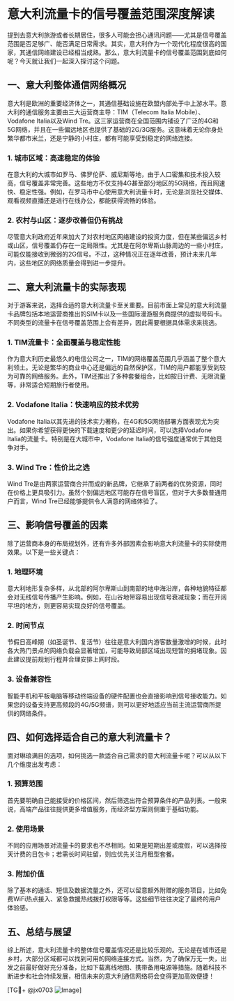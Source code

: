# 意大利流量卡的信号覆盖范围深度解读

提到去意大利旅游或者长期居住，很多人可能会担心通讯问题——尤其是信号覆盖范围是否足够广、能否满足日常需求。其实，意大利作为一个现代化程度很高的国家，其通信网络建设已经相当成熟。那么，意大利流量卡的信号覆盖范围到底如何呢？今天就让我们一起深入探讨这个问题。

## 一、意大利整体通信网络概况

意大利是欧洲的重要经济体之一，其通信基础设施在欧盟内部处于中上游水平。意大利的通信服务主要由三大运营商主导：TIM（Telecom Italia Mobile）、Vodafone Italia以及Wind Tre。这三家运营商在全国范围内铺设了广泛的4G和5G网络，并且在一些偏远地区也提供了基础的2G/3G服务。这意味着无论你身处繁华都市米兰，还是宁静的小村庄，都有可能享受到稳定的网络连接。

### 1. 城市区域：高速稳定的体验
在意大利的大城市如罗马、佛罗伦萨、威尼斯等地，由于人口密集和技术投入较高，信号覆盖非常完善。这些地方不仅支持4G甚至部分地区的5G网络，而且网速快、稳定性强。例如，在罗马市中心使用意大利流量卡时，无论是浏览社交媒体、观看视频直播还是进行在线办公，都能获得流畅的体验。

### 2. 农村与山区：逐步改善但仍有挑战
尽管意大利政府近年来加大了对农村地区网络建设的投资力度，但在某些偏远乡村或山区，信号覆盖仍存在一定局限性。尤其是在阿尔卑斯山脉周边的一些小村庄，可能仅能接收到微弱的2G信号。不过，这种情况正在逐年改善，预计未来几年内，这些地区的网络质量会得到进一步提升。

## 二、意大利流量卡的实际表现

对于游客来说，选择合适的意大利流量卡至关重要。目前市面上常见的意大利流量卡品牌包括本地运营商推出的SIM卡以及一些国际漫游服务商提供的虚拟号码卡。不同类型的流量卡在信号覆盖范围上会有差异，因此需要根据具体需求来挑选。

### 1. TIM流量卡：全面覆盖与稳定性能
作为意大利历史最悠久的电信公司之一，TIM的网络覆盖范围几乎涵盖了整个意大利领土。无论是繁华的商业中心还是偏远的自然保护区，TIM的用户都能享受到较为可靠的网络服务。此外，TIM还推出了多种套餐组合，比如按日计费、无限流量等，非常适合短期旅行者使用。

### 2. Vodafone Italia：快速响应的技术优势
Vodafone Italia以其先进的技术实力著称，在4G和5G网络部署方面表现尤为突出。如果你希望获得更快的下载速度和更少的延迟时间，可以选择Vodafone Italia的流量卡。特别是在大城市中，Vodafone Italia的信号强度通常优于其他竞争对手。

### 3. Wind Tre：性价比之选
Wind Tre是由两家运营商合并而成的新品牌，它继承了前两者的优势资源，同时在价格上更具吸引力。虽然个别偏远地区可能存在信号盲区，但对于大多数普通用户而言，Wind Tre已经能够提供令人满意的网络体验了。

## 三、影响信号覆盖的因素

除了运营商本身的布局规划外，还有许多外部因素会影响意大利流量卡的实际使用效果。以下是一些关键点：

### 1. 地理环境
意大利地形复杂多样，从北部的阿尔卑斯山到南部的地中海沿岸，各种地貌特征都会对无线信号传播产生影响。例如，在山谷地带容易出现信号衰减现象；而在开阔平坦的地方，则更容易实现良好的信号覆盖。

### 2. 时间节点
节假日高峰期（如圣诞节、复活节）往往是意大利国内游客数量激增的时候，此时各大热门景点的网络负载会显著增加，可能导致局部区域出现短暂的拥堵现象。因此建议提前规划行程并合理安排上网时段。

### 3. 设备兼容性
智能手机和平板电脑等移动终端设备的硬件配置也会直接影响到信号接收能力。如果您的设备支持更高频段的4G/5G频谱，则可以更好地适应当前主流运营商所提供的网络条件。

## 四、如何选择适合自己的意大利流量卡？

面对琳琅满目的选项，如何挑选一款适合自己需求的意大利流量卡呢？可以从以下几个维度出发考虑：

### 1. 预算范围
首先要明确自己能接受的价格区间，然后筛选出符合预算条件的产品列表。一般来说，高端产品往往提供更多增值服务，而经济型方案则侧重于基础功能。

### 2. 使用场景
不同的应用场景对流量卡的要求也不尽相同。如果是短期出差或度假，可以选择按天计费的日包卡；若需长时间驻留，则应优先关注月租型套餐。

### 3. 附加价值
除了基本的通话、短信及数据流量之外，还可以留意额外附赠的服务项目，比如免费WiFi热点接入、紧急救援热线拨打权限等等。这些细节往往决定了最终的用户体验感。

## 五、总结与展望

综上所述，意大利流量卡的整体信号覆盖情况还是比较乐观的。无论是在城市还是乡村，大部分区域都可以找到可用的网络连接方式。当然，为了确保万无一失，出发之前最好做好充分准备，比如下载离线地图、携带备用电源等措施。随着科技不断进步和社会持续发展，相信未来的意大利通信网络将会变得更加高效便捷！

[TG💪+ @jx0703 ![Image](https://github.com/user-attachments/assets/dbca1d08-cadb-493c-b0ec-ad6f7a83f270)]